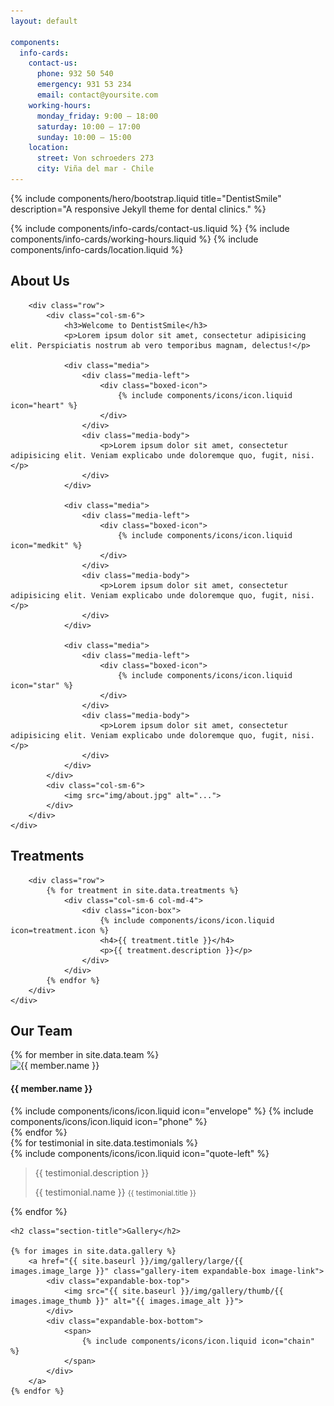 ```yaml
---
layout: default

components:
  info-cards:
    contact-us:
      phone: 932 50 540
      emergency: 931 53 234
      email: contact@yoursite.com
    working-hours:
      monday_friday: 9:00 – 18:00
      saturday: 10:00 – 17:00
      sunday: 10:00 – 15:00
    location:
      street: Von schroeders 273
      city: Viña del mar - Chile
---
```

{% include components/hero/bootstrap.liquid 
   title="DentistSmile"
   description="A responsive Jekyll theme for dental clinics."
%}

<div class="three-shade-col">
  {% include components/info-cards/contact-us.liquid %}
  {% include components/info-cards/working-hours.liquid %}
  {% include components/info-cards/location.liquid %}
</div>

<!-- Start About -->
<div id="about" class="about">
    <div class="container-fluid">
        <h2 class="section-title">About Us</h2>

        <div class="row">
            <div class="col-sm-6">
                <h3>Welcome to DentistSmile</h3>
                <p>Lorem ipsum dolor sit amet, consectetur adipisicing elit. Perspiciatis nostrum ab vero temporibus magnam, delectus!</p>

                <div class="media">
                    <div class="media-left">
                        <div class="boxed-icon">
                            {% include components/icons/icon.liquid icon="heart" %}
                        </div>
                    </div>
                    <div class="media-body">
                        <p>Lorem ipsum dolor sit amet, consectetur adipisicing elit. Veniam explicabo unde doloremque quo, fugit, nisi.</p>
                    </div>
                </div>

                <div class="media">
                    <div class="media-left">
                        <div class="boxed-icon">
                            {% include components/icons/icon.liquid icon="medkit" %}
                        </div>
                    </div>
                    <div class="media-body">
                        <p>Lorem ipsum dolor sit amet, consectetur adipisicing elit. Veniam explicabo unde doloremque quo, fugit, nisi.</p>
                    </div>
                </div>

                <div class="media">
                    <div class="media-left">
                        <div class="boxed-icon">
                            {% include components/icons/icon.liquid icon="star" %}
                        </div>
                    </div>
                    <div class="media-body">
                        <p>Lorem ipsum dolor sit amet, consectetur adipisicing elit. Veniam explicabo unde doloremque quo, fugit, nisi.</p>
                    </div>
                </div>
            </div>
            <div class="col-sm-6">
                <img src="img/about.jpg" alt="...">
            </div>
        </div>
    </div>
</div>
<!-- End About -->

<!-- Start Treatments -->
<div id="treatments" class="treatments">
    <div class="container-fluid">
        <h2 class="section-title">Treatments</h2>

        <div class="row">
            {% for treatment in site.data.treatments %}
                <div class="col-sm-6 col-md-4">
                    <div class="icon-box">
                        {% include components/icons/icon.liquid icon=treatment.icon %}
                        <h4>{{ treatment.title }}</h4>
                        <p>{{ treatment.description }}</p>
                    </div>
                </div>
            {% endfor %}
        </div>
    </div>
</div>
<!-- End Treatments -->

<!-- Start Our team -->
<div id="team" class="team"> 
    <h2 class="section-title">Our Team</h2> 
    <div id="team-carousel">
    {% for member in site.data.team %}
        <div class="expandable-box">
            <div class="expandable-box-top">
                <img src="{{ site.baseurl }}/img/{{ member.image }}" alt="{{ member.name }}">
                <h4>{{ member.name }}</h4>
            </div>
            <div class="expandable-box-bottom">
                <span data-toggle="tooltip" data-placement="bottom" title="{{ member.email }}">
                    {% include components/icons/icon.liquid icon="envelope" %}
                </span>
                <span data-toggle="tooltip" data-placement="bottom" title="{{ member.phone }}">
                    {% include components/icons/icon.liquid icon="phone" %}
                </span>
            </div>
        </div>
    {% endfor %}
    </div>
</div>
<!-- End Our team -->

<!-- Start Testimonials -->
<div id="testimonials" class="testimonials parallax" style="background-image: url('{{ site.baseurl }}/img/{{ site.testimonials.testimonials_img }}');">
    <div class="overlay-container">
        <div class="overlay"></div>
        <div class="container-fluid">
            <div id="testimonial-carousel">
                {% for testimonial in site.data.testimonials %}
                    <div class="testimonial-item">
                        {% include components/icons/icon.liquid icon="quote-left" %}
                        <blockquote>
                            <p>{{ testimonial.description }}</p>
                            <footer>
                                {{ testimonial.name }}
                                <small>{{ testimonial.title }}</small>
                            </footer>
                        </blockquote>
                    </div>
                {% endfor %}
            </div>
        </div>
    </div>
</div>
<!-- End Testimonials -->

<!-- Start Gallery -->
<div id="gallery" class="gallery">
        
    <h2 class="section-title">Gallery</h2>

    {% for images in site.data.gallery %}
        <a href="{{ site.baseurl }}/img/gallery/large/{{ images.image_large }}" class="gallery-item expandable-box image-link">
            <div class="expandable-box-top">
                <img src="{{ site.baseurl }}/img/gallery/thumb/{{ images.image_thumb }}" alt="{{ images.image_alt }}">
            </div>
            <div class="expandable-box-bottom">
                <span>
                    {% include components/icons/icon.liquid icon="chain" %}
                </span>
            </div>
        </a>
    {% endfor %}

</div>
<!-- End Gallery -->

<!-- Start Map -->
<div id="location" class="map" data-zoom="{{ site.map.zoom }}" data-address="{{ site.map.address }}" data-address-details="<img src='{{ site.map.address_details }}'>"></div>
<!-- End Map -->
